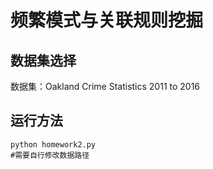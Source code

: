 # 频繁模式与关联规则挖掘

## 数据集选择

数据集：Oakland Crime Statistics 2011 to 2016

## 运行方法

```
python homework2.py
#需要自行修改数据路径
```



